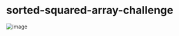 # sorted-squared-array-challenge


![image](https://user-images.githubusercontent.com/1770633/180308963-5b4d1393-de81-47da-ba7b-df7db27fd1a8.png)
